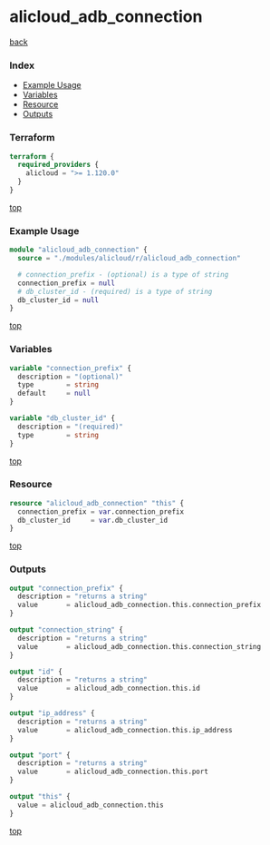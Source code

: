 # alicloud_adb_connection

[back](../alicloud.md)

### Index

- [Example Usage](#example-usage)
- [Variables](#variables)
- [Resource](#resource)
- [Outputs](#outputs)

### Terraform

```terraform
terraform {
  required_providers {
    alicloud = ">= 1.120.0"
  }
}
```

[top](#index)

### Example Usage

```terraform
module "alicloud_adb_connection" {
  source = "./modules/alicloud/r/alicloud_adb_connection"

  # connection_prefix - (optional) is a type of string
  connection_prefix = null
  # db_cluster_id - (required) is a type of string
  db_cluster_id = null
}
```

[top](#index)

### Variables

```terraform
variable "connection_prefix" {
  description = "(optional)"
  type        = string
  default     = null
}

variable "db_cluster_id" {
  description = "(required)"
  type        = string
}
```

[top](#index)

### Resource

```terraform
resource "alicloud_adb_connection" "this" {
  connection_prefix = var.connection_prefix
  db_cluster_id     = var.db_cluster_id
}
```

[top](#index)

### Outputs

```terraform
output "connection_prefix" {
  description = "returns a string"
  value       = alicloud_adb_connection.this.connection_prefix
}

output "connection_string" {
  description = "returns a string"
  value       = alicloud_adb_connection.this.connection_string
}

output "id" {
  description = "returns a string"
  value       = alicloud_adb_connection.this.id
}

output "ip_address" {
  description = "returns a string"
  value       = alicloud_adb_connection.this.ip_address
}

output "port" {
  description = "returns a string"
  value       = alicloud_adb_connection.this.port
}

output "this" {
  value = alicloud_adb_connection.this
}
```

[top](#index)